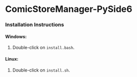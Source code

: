 # ComicStoreManager-PySide6

### Installation Instructions

#### Windows:
1. Double-click on `install.bash`.

#### Linux:
1. Double-click on `install.sh`.
